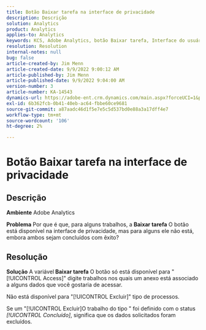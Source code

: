 ```yaml
---
title: Botão Baixar tarefa na interface de privacidade
description: Descrição
solution: Analytics
product: Analytics
applies-to: Analytics
keywords: KCS, Adobe Analytics, botão Baixar tarefa, Interface do usuário de privacidade
resolution: Resolution
internal-notes: null
bug: false
article-created-by: Jim Menn
article-created-date: 9/9/2022 9:00:12 AM
article-published-by: Jim Menn
article-published-date: 9/9/2022 9:04:00 AM
version-number: 3
article-number: KA-14543
dynamics-url: https://adobe-ent.crm.dynamics.com/main.aspx?forceUCI=1&pagetype=entityrecord&etn=knowledgearticle&id=df343ccf-1d30-ed11-9db1-0022480866ad
exl-id: 6b362fcb-0b41-40eb-ac64-fbbe60ce9681
source-git-commit: a87aadc46d1f5e7e5c5d537bd0e88a3a17dff4e7
workflow-type: tm+mt
source-wordcount: '106'
ht-degree: 2%

---
```


# Botão Baixar tarefa na interface de privacidade

## Descrição


<b>Ambiente</b>
Adobe Analytics

<b>Problema</b>
Por que é que, para alguns trabalhos, a <b>Baixar tarefa</b> O botão está disponível na interface de privacidade, mas para alguns ele não está, embora ambos sejam concluídos com êxito?


## Resolução


<b>Solução</b>
A variável<b> Baixar tarefa</b> O botão só está disponível para &quot;[!UICONTROL Access]&quot; digite trabalhos nos quais um anexo está associado a alguns dados que você gostaria de acessar.

Não está disponível para &quot;[!UICONTROL Excluir]&quot; tipo de processos.

Se um &quot;[!UICONTROL Excluir]O trabalho do tipo &quot; foi definido com o status *[!UICONTROL Concluído]*, significa que os dados solicitados foram excluídos.

